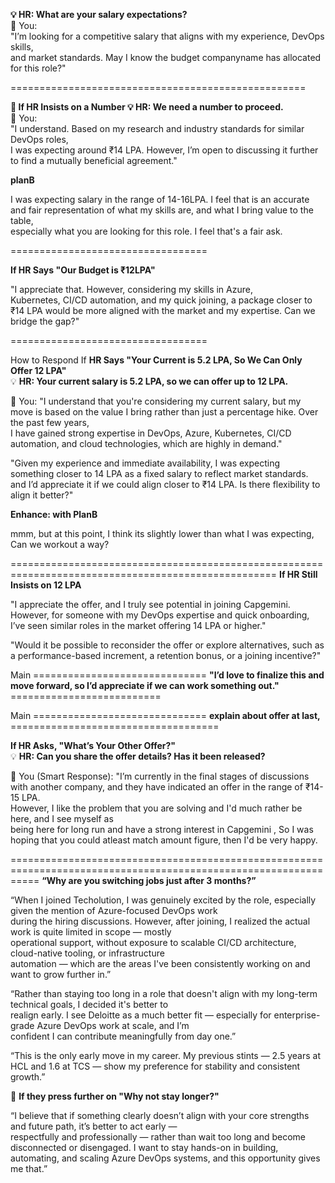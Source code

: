 **💡 HR: What are your salary expectations?** <br/>
🚀 You: <br/>
"I’m looking for a competitive salary that aligns with my experience, DevOps skills, <br/>
and market standards. May I know the budget companyname has allocated for this role?" <br/>

===================================================

**🔹 If HR Insists on a Number
💡 HR: We need a number to proceed.** <br/>
🚀 You: <br/>
"I understand. Based on my research and industry standards for similar DevOps roles, <br/>
I was expecting around ₹14 LPA. However, I’m open to discussing it further to find a mutually beneficial agreement." <br/>

**planB** <br/>

I was expecting salary in the range of 14-16LPA. I feel that is an accurate and fair representation of what my skills are, and what I bring value to the table, <br/>
especially what you are looking for this role. I feel that's a fair ask. <br/>

==================================

**If HR Says "Our Budget is ₹12LPA"** <br/>

"I appreciate that. However, considering my skills in Azure, <br/>
Kubernetes, CI/CD automation, and my quick joining, a package closer to ₹14 LPA would be more aligned with the market and my expertise. Can we bridge the gap?" <br/>

==================================

 How to Respond If **HR Says "Your Current is 5.2 LPA, So We Can Only Offer 12 LPA"** <br/>
💡 **HR: Your current salary is 5.2 LPA, so we can offer up to 12 LPA. <br/>**

🚀 You:
"I understand that you're considering my current salary, but my move is based on the value I bring rather than just a percentage hike. Over the past few years, <br/>
I have gained strong expertise in DevOps, Azure, Kubernetes, CI/CD automation, and cloud technologies, which are highly in demand." <br/>

"Given my experience and immediate availability, I was expecting something closer to 14 LPA as a fixed salary to reflect market standards. <br/>
and I’d appreciate it if we could align closer to ₹14 LPA. Is there flexibility to align it better?" <br/>

**Enhance: with PlanB** <br/>

mmm, but at this point, I think its slightly lower than what I was expecting, Can we workout a way? <br/>

====================================================================================================
**If HR Still Insists on 12 LPA** <br/>

"I appreciate the offer, and I truly see potential in joining Capgemini. However, for someone with my DevOps expertise and quick onboarding, <br/>
I’ve seen similar roles in the market offering 14 LPA or higher." <br/>

"Would it be possible to reconsider the offer or explore alternatives, such as a performance-based increment, a retention bonus, or a joining incentive?"<br/>


Main ============================== **"I’d love to finalize this and move forward, so I’d appreciate if we can work something out."** <br/> ==========================

Main ============================== **explain about offer at last,** <br/> ====================================

**If HR Asks, "What’s Your Other Offer?"** <br/>
💡 **HR: Can you share the offer details? Has it been released?** <br/>

🚀 You (Smart Response):
"I’m currently in the final stages of discussions with another company, and they have indicated an offer in the range of ₹14-15 LPA. <br/>
However, I like the problem that you are solving and I'd much rather be here, and I see myself as <br/>
being here for long run and have a strong interest in Capgemini , So I was hoping that you could atleast match amount figure, then I'd be very happy. <br/>

=================================================================================================================
**“Why are you switching jobs just after 3 months?”** <br/>

“When I joined Techolution, I was genuinely excited by the role, especially given the mention of Azure-focused DevOps work <br/> during the hiring discussions. However, after joining, I realized the actual work is quite limited in scope — mostly <br/> operational support, without exposure to scalable CI/CD architecture, cloud-native tooling, or infrastructure <br/>automation — which are the areas I've been consistently working on and want to grow further in.” <br/>

“Rather than staying too long in a role that doesn't align with my long-term technical goals, I decided it's better to <br/> realign early. I see Deloitte as a much better fit — especially for enterprise-grade Azure DevOps work at scale, and I’m <br/> confident I can contribute meaningfully from day one.” <br/>

“This is the only early move in my career. My previous stints — 2.5 years at HCL and 1.6 at TCS — show my preference for stability and consistent growth.” <br/>

🧭 **If they press further on "Why not stay longer?"** <br/>

“I believe that if something clearly doesn’t align with your core strengths and future path, it’s better to act early — <br/> respectfully and professionally — rather than wait too long and become disconnected or disengaged. I want to stay hands-on in building, automating, and scaling Azure DevOps systems, and this opportunity gives me that.” <br/>




